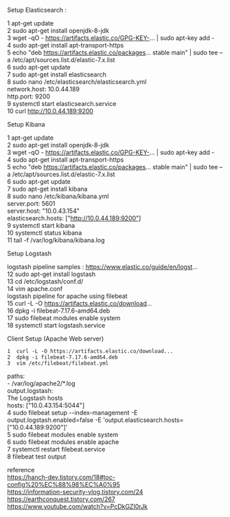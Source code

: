 Setup Elasticsearch :  

1  apt-get update  
    2  sudo apt-get install openjdk-8-jdk  
    3  wget -qO - https://artifacts.elastic.co/GPG-KEY-... | sudo apt-key add -  
    4  sudo apt-get install apt-transport-https  
    5  echo "deb https://artifacts.elastic.co/packages... stable main" | sudo tee –a /etc/apt/sources.list.d/elastic-7.x.list  
    6  sudo apt-get update  
    7  sudo apt-get install elasticsearch  
    8  sudo nano /etc/elasticsearch/elasticsearch.yml  
  network.host: 10.0.44.189  
  http.port: 9200  
    9 systemctl start elasticsearch.service  
  10  curl http://10.0.44.189:9200   


Setup Kibana  

1  apt-get update  
    2  sudo apt-get install openjdk-8-jdk  
    3  wget -qO - https://artifacts.elastic.co/GPG-KEY-... | sudo apt-key add -  
    4  sudo apt-get install apt-transport-https  
    5  echo "deb https://artifacts.elastic.co/packages... stable main" | sudo tee –a /etc/apt/sources.list.d/elastic-7.x.list  
    6  sudo apt-get update  
    7  sudo apt-get install kibana  
    8  sudo nano /etc/kibana/kibana.yml  
  server.port: 5601  
  server.host: "10.0.43.154"  
  elasticsearch.hosts: ["http://10.0.44.189:9200"]  
    9  systemctl start kibana  
   10  systemctl status kibana  
   11  tail -f /var/log/kibana/kibana.log  


Setup Logstash  

logstash pipeline samples : https://www.elastic.co/guide/en/logst...   
   12  sudo apt-get install logstash  
   13  cd /etc/logstash/conf.d/    
   14  vim apache.conf  
logstash pipeline for apache using filebeat   
   15  curl -L -O https://artifacts.elastic.co/download...  
   16  dpkg -i filebeat-7.17.6-amd64.deb   
   17  sudo filebeat modules enable system  
   18  systemctl start logstash.service  


Client Setup (Apache Web server)  

    1  curl -L -O https://artifacts.elastic.co/download...   
    2  dpkg -i filebeat-7.17.6-amd64.deb   
    3  vim /etc/filebeat/filebeat.yml  
  paths:  
      - /var/log/apache2/*.log  
  output.logstash:  
    The Logstash hosts  
    hosts: ["10.0.43.154:5044"]  
   4  sudo filebeat setup --index-management -E output.logstash.enabled=false -E 'output.elasticsearch.hosts=["10.0.44.189:9200"]'  
   5  sudo filebeat modules enable system  
   6  sudo filebeat modules enable apache  
   7  systemctl restart filebeat.service  
   8  filebeat test output  
   
reference  
https://hanch-dev.tistory.com/18#toc-config%20%EC%88%98%EC%A0%95      
https://information-security-vlog.tistory.com/24    
https://earthconquest.tistory.com/267  
https://www.youtube.com/watch?v=PcDkGZI0rJk  
